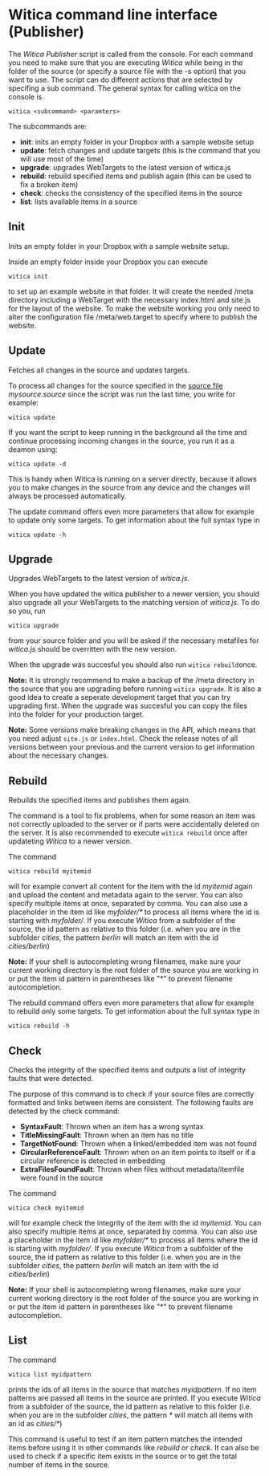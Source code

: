 # Witica command line interface (Publisher)

The *Witica Publisher* script is called from the console. For each command you need to make sure that you are executing *Witica* while being in the folder of the source (or specify a source file with the -s option) that you want to use. The script can do different actions that are selected by specifing a sub command. The general syntax for calling witica on the console is

	witica <subcommand> <paramters>

The subcommands are:

* **init**: inits an empty folder in your Dropbox with a sample website setup
* **update**: fetch changes and update targets (this is the command that you will use most of the time)
* **upgrade**: upgrades WebTargets to the latest version of witica.js
* **rebuild**: rebuild specified items and publish again (this can be used to fix a broken item)
* **check**: checks the consistency of the specified items in the source
* **list**: lists available items in a source

## Init
Inits an empty folder in your Dropbox with a sample website setup.

Inside an empty folder inside your Dropbox you can execute

	witica init

to set up an example website in that folder. It will create the needed /meta directory including a WebTarget with the necessary index.html and site.js for the layout of the website. To make the website working you only need to alter the configuration file /meta/web.target to specify where to publish the website.

## Update
Fetches all changes in the source and updates targets.

To process all changes for the source specified in the [source file](!doc/source/source) *mysource.source* since the script was run the last time, you write for example:

	witica update

If you want the script to keep running in the background all the time and continue processing incoming changes in the source, you run it as a deamon using:

	witica update -d

This is handy when Witica is running on a server directly, because it allows you to make changes in the source from any device and the changes will always be processed automatically.

The update command offers even more parameters that allow for example to update only some targets. To get information about the full syntax type in

	witica update -h
	
## Upgrade
Upgrades WebTargets to the latest version of *witica.js*.

When you have updated the witica publisher to a newer version, you should also upgrade all your WebTargets to the matching version of *witica.js*. To do so you, run

	witica upgrade
	
from your source folder and you will be asked if the necessary metafiles for *witica.js* should be overritten with the new version.

When the upgrade was succesful you should also run `witica rebuild`once.

**Note:** It is strongly recommend to make a backup of the /meta directory in the source that you are upgrading before running `witica upgrade`. It is also a good idea to create a seperate development target that you can try upgrading first. When the upgrade was succesful you can copy the files into the folder for your production target.

**Note:** Some versions make breaking changes in the API, which means that you need adjust `site.js` or `index.html`. Check the release notes of all versions between your previous and the current version to get information about the necessary changes.
	
## Rebuild
Rebuilds the specified items and publishes them again.

The command is a tool to fix problems, when for some reason an item was not correctly uploaded to the server or if parts were accidentally deleted on the server. It is also recommended to execute `witica rebuild` once after updateting *Witica* to a newer version.

The command

	witica rebuild myitemid

will for example convert all content for the item with the id *myitemid* again and upload the content and metadata again to the server. You can also specify multiple items at once, separated by comma. You can also use a placeholder in the item id like *myfolder/\** to process all items where the id is starting with *myfolder/*. If you execute *Witica* from a subfolder of the source, the id pattern as relative to this folder (i.e. when you are in the subfolder *cities*, the pattern *berlin* will match an item with the id *cities/berlin*)

**Note:** If your shell is autocompleting wrong filenames, make sure your current working directory is the root folder of the source you are working in or put the item id pattern in parentheses like "\*" to prevent filename autocompletion.

The rebuild command offers even more parameters that allow for example to rebuild only some targets. To get information about the full syntax type in

	witica rebuild -h

## Check

Checks the integrity of the specified items and outputs a list of integrity faults that were detected.

The purpose of this command is to check if your source files are correctly formatted and links between items are consistent. The following faults are detected by the check command:

* **SyntaxFault**: Thrown when an item has a wrong syntax
* **TitleMissingFault**: Thrown when an item has no title 
* **TargetNotFound**: Thrown when a linked/embedded item was not found
* **CircularReferenceFault**:	 Thrown when on an item points to itself or if a circular reference is detected in embedding
* **ExtraFilesFoundFault**: Thrown when files without metadata/itemfile were found in the source

The command

	witica check myitemid

will for example check the integrity of the item with the id *myitemid*. You can also specify multiple items at once, separated by comma. You can also use a placeholder in the item id like *myfolder/\** to process all items where the id is starting with *myfolder/*. If you execute *Witica* from a subfolder of the source, the id pattern as relative to this folder (i.e. when you are in the subfolder *cities*, the pattern *berlin* will match an item with the id *cities/berlin*)

**Note:** If your shell is autocompleting wrong filenames, make sure your current working directory is the root folder of the source you are working in or put the item id pattern in parentheses like "\*" to prevent filename autocompletion.


## List

The command

	witica list myidpattern

prints the ids of all items in the source that matches *myidpattern*. If no item patterns are passed all items in the source are printed. If you execute *Witica* from a subfolder of the source, the id pattern as relative to this folder (i.e. when you are in the subfolder *cities*, the pattern *\** will match all items with an id as *cities/\**)

This command is useful to test if an item pattern matches the intended items before using it in other commands like *rebuild* or *check*. It can also be used to check if a specific item exists in the source or to get the total number of items in the source.
